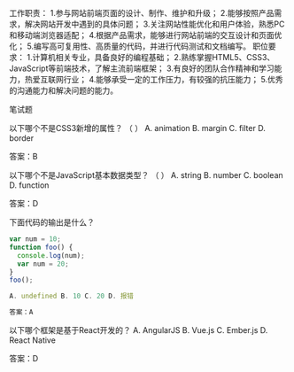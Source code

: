 工作职责：
1.参与网站前端页面的设计、制作、维护和升级； 
2.能够按照产品需求，解决网站开发中遇到的具体问题；
3.关注网站性能优化和用户体验，熟悉PC和移动端浏览器适配；
4.根据产品需求，能够进行网站前端的交互设计和页面优化； 
5.编写高可复用性、高质量的代码，并进行代码测试和文档编写。
职位要求：
1.计算机相关专业，具备良好的编程基础； 
2.熟练掌握HTML5、CSS3、JavaScript等前端技术，了解主流前端框架； 
3.有良好的团队合作精神和学习能力，热爱互联网行业； 
4.能够承受一定的工作压力，有较强的抗压能力；
5.优秀的沟通能力和解决问题的能力。


笔试题

以下哪个不是CSS3新增的属性？ （    ）
A. animation B. margin C. filter D. border

答案：B

以下哪个不是JavaScript基本数据类型？ （   ）
A. string B. number C. boolean D. function

答案：D

下面代码的输出是什么？
```javaScript
var num = 10;
function foo() {
  console.log(num);
  var num = 20;
}
foo();

A. undefined B. 10 C. 20 D. 报错

答案：A
```



以下哪个框架是基于React开发的？ A. AngularJS B. Vue.js C. Ember.js D. React Native

答案：D
